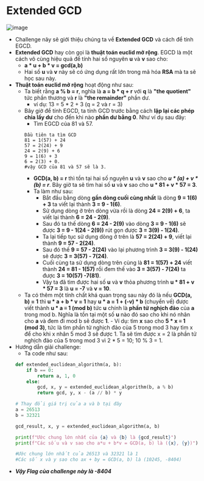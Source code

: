 # Extended GCD
![image](https://github.com/MrBanhMi/CRYPTOHACK/assets/155632468/cd2885c8-53b5-465e-9eb4-834045692a01)

- Challenge nãy sẽ giới thiệu chúng ta về **Extended GCD** và cách để tính EGCD.
- **Extended GCD** hay còn gọi là **thuật toán euclid mở rộng**. EGCD là một cách vô cùng hiệu quả để tính hai số nguyên **u** và **v** sao cho:
    - **a * u + b * v = gcd(a,b)**
    - Hai số **u** và **v** này sẽ có ứng dụng rất lớn trong mã hóa **RSA** mà ta sẽ học sau này.
- **Thuật toán euclid mở rộng** hoạt động như sau:
    - Ta biết rằng **a % b = r**, nghĩa là **a = b * q + r** với **q** là **"the quotient"** tức phần thương và **r** là **"the remainder"** phần dư.
        - ví dụ: 13 = 5 * 2 + 3 (q = 2 và r = 3)
    - Bây giờ để tính EGCD, ta tính GCD trước bằng cách **lặp lại các phép chia lấy dư** cho đến khi nào **phần dư bằng 0**. Như ví dụ sau đây:
        - Tìm EGCD của 81 và 57.
        ```
        Đầu tiên ta tìm GCD
        81 = 1(57) + 24
        57 = 2(24) + 9
        24 = 2(9) + 6
        9 = 1(6) + 3
        6 = 2(3) + 0.
        #vậy GCD của 81 và 57 sẽ là 3.
        ```
        - **GCD(a, b) = r** thì tồn tại hai số nguyên **u** và **v** sao cho ***u * (a) + v * (b) = r***. Bây giờ ta sẽ tìm hai số **u** và **v** sao cho **u * 81 + v * 57 = 3**.
        - Ta làm như sau:
            - Bắt đầu bằng dòng **gần dòng cuối cùng nhất** là dòng **9 = 1(6) + 3** ta viết lại thành **3 = 9 - 1(6)**.
            - Sử dụng dòng ở trên dòng vừa rồi là dòng **24 = 2(9) + 6**, ta viết lại thành **6 = 24 - 2(9)**.
            - Sau đó ta thế dòng **6 = 24 - 2(9)** vào dòng **3 = 9 - 1(6)** sẽ được **3 = 9 - 1(24 - 2(9))** rút gọn được **3 = 3(9) - 1(24)**.
            - Ta lại tiếp tục sử dụng dòng ở trên là **57 = 2(24) + 9**, viết lại thành **9 = 57 - 2(24)**.
            - Sau đó thế **9 = 57 - 2(24)** vào lại phương trình **3 = 3(9) - 1(24)** sẽ được **3 = 3(57) - 7(24)**.
            - Cuối cùng ta sử dụng dòng trên cùng là **81 = 1(57) + 24** viết thành **24 = 81 - 1(57)** rồi đem thế vào **3 = 3(57) - 7(24)** ta được **3 = 10(57) -7(81)**.
            - Vậy ta đã tìm được hai số **u** và **v** thỏa phương trình **u * 81 + v * 57 = 3** là **u = -7** và **v = 10**.
    - Ta có thêm một tính chất khá quan trọng sau này đó là nếu **GCD(a, b) = 1** thì **u * a + b * v = 1** hay **u * a = 1 + (-v) * b** (chuyển vế) được viết thành **u * a ≡ 1 (mod b)** tức **u** chính là **phần tử nghịch đảo** của **a** trong mod b. Nghĩa là tồn tại một số **u** nào đó sao cho khi nó nhân cho **a** và đem đi mod b sẽ được **1**.
            - Ví dụ: tìm **x** sao cho **5 * x ≡ 1 (mod 3)**, tức là tìm phần tử nghịch đảo của 5 trong mod 3 hay tìm x để cho khi x nhân 5 mod 3 sẽ được 1. Ta sẽ tìm được x = 2 là phần tử nghịch đảo của 5 trong mod 3 vì 2 * 5 = 10; 10 % 3 = 1.
- Hướng dẫn giải challenge:
    - Ta code như sau:
    ```python
    def extended_euclidean_algorithm(a, b):
        if b == 0:
            return a, 1, 0
        else:
            gcd, x, y = extended_euclidean_algorithm(b, a % b)
            return gcd, y, x - (a // b) * y

    # Thay đổi giá trị của a và b tại đây
    a = 26513
    b = 32321

    gcd_result, x, y = extended_euclidean_algorithm(a, b)

    print(f"Ước chung lớn nhất của {a} và {b} là {gcd_result}")
    print(f"Các số u và v sao cho a*u + b*v = GCD(a, b) là ({x}, {y})")
    
    #Ước chung lớn nhất của 26513 và 32321 là 1
    #Các số x và y sao cho ax + by = GCD(a, b) là (10245, -8404)
    ```
- ***Vậy Flag của challenge này là -8404***
